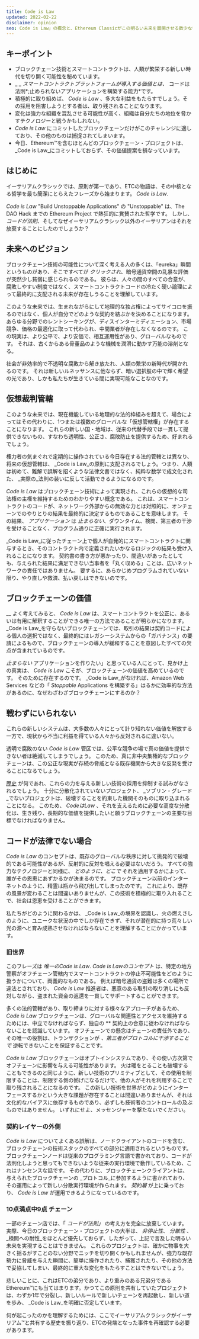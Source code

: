 ```yaml
---
title: Code is Law
updated: 2022-02-22
disclaimer: opinion
seo: Code is Law」の概念と、Ethereum Classicがこの明るい未来を展開させる数少ないブロックチェーンプロジェクトの一つであることを解説します。
---
```


## キーポイント

- ブロックチェーン技術とスマートコントラクトは、人類が繁栄する新しい時代を切り開く可能性を秘めています。
- _ _ _スマートコントラクトプラットフォームが導入する価値とは、_ コードは法則*;止められないアプリケーションを構築する能力*です。
- 積極的に取り組めば、 _Code is Law_ 、多大な利益をもたらすでしょう。その採用を阻害しようとする者は、取り残されることになります。
- 変化は強力な組織を混乱させる可能性が高く、組織は自分たちの地位を脅かすテクノロジーと戦うかもしれない。
- _Code is Law_ にコミットしたブロックチェーンだけがこのチャレンジに適しており、その他のものは捕捉されてしまいます。
- 今日、Ethereum™を含むほとんどのブロックチェーン・プロジェクトは、 _Code is Law_にコミットしておらず、その価値提案を損なっています。

## はじめに

イーサリアムクラシックでは、原則が第一であり、ETCの物語は、その中核となる哲学を最も簡潔にとらえたフレーズから始まります。 _Code is Law_.

_Code is Law_ "Build Unstoppable Applications" の "Unstoppable" は、The DAO Hack までの Ethereum Project で熱狂的に賞賛された哲学です。 しかし、 _コードが法則_、そしてなぜイーサリアムクラシック以外のイーサリアンはそれを放棄することにしたのでしょうか？

## 未来へのビジョン

ブロックチェーン技術の可能性について深く考える人の多くは、「eureka」瞬間というものがあり、そこですべてが _クリックされ_、暗号通貨空間の乱暴な評価が突然少し貧弱に感じられるのである。 彼らは、人々の間のすべての合意が、腐敗しやすい制度ではなく、スマートコントラクトコードの冷たく硬い論理によって最終的に支配される未来が存在しうることを理解しています。

このような未来では、生まれながらにして地理的な独占権によってサイコロを振るのではなく、個人が自分でどのような契約を結ぶかを決めることになります。 あらゆる分野でのレントシーキングが、ディスインターミディエーション、市場競争、価格の最適化に取って代わられ、中間業者が存在しなくなるのです。 この現実は、より公平で、より安価で、相互運用性があり、グローバルなものです。 それは、古くからある骨董品のような機械を潤滑に動かす万能の溶剤となる。

社会が非効率的で不透明な腐敗から解き放たれ、人類の繁栄の新時代が開かれるのです。 それは新しいルネッサンスに他ならず、暗い選択肢の中で輝く希望の光であり、しかも私たちが生きている間に実現可能なことなのです。

## 仮想裁判管轄

このような未来では、現在機能している地理的な法的枠組みを超えて、場合によってはその代わりに、1つまたは複数のグローバルな「仮想管轄権」が存在することになります。 これらの新しい国・地域は、従来の代替手段では一貫して提供できないもの、すなわち透明性、公正さ、腐敗防止を提供するため、好まれるでしょう。

権力者の気まぐれで定期的に操作されている今日存在する法的管轄とは異なり、将来の仮想管轄は、 _Code is Law_の原則に支配されるでしょう。つまり、人類は初めて、難解で誤解を招くような法律文書ではなく、純粋な数学で成文化された、 _実際の_法則の装いに反して活動できるようになるのです。

_Code is Law_ はブロックチェーン技術によって実現され、これらの仮想的な司法権の主権を維持するためのわかりやすい概念である。 これは、スマートコントラクトのコードが、ネットワーク外部からの無効な力とは対照的に、オンチェーンでのやりとりの結果を最終的に決定するものであることを意味します。 その結果、 _アプリケーション_ は _止まらない_、ダウンタイム、検閲、第三者の干渉を受けることなく、プログラム通りに正確に実行されます。

_Code is Law_に従ったチェーン上で個人が自発的にスマートコントラクトに関与するとき、そのコントラクト内で定義されたいかなるロジックの結果も受け入れることになります。 契約書の書き方が悪かったり、間違いがあったとしても、与えられた結果に満足できない当事者を「丸く収める」ことは、広いネットワークの責任ではありません。 要するに、あらかじめプログラムされていない限り、やり直しや救済、払い戻しはできないのです。

## ブロックチェーンの価値

__ よく考えてみると、 _Code is Law_ は、スマートコントラクトを公正に、あるいは有用に解釈することができる唯一の方法であることが明らかになります。 _Code is Law_を守らないブロックチェーンでは、取引の結果は契約コードによる個人の選択ではなく、最終的にはレガシーシステムからの「ガバナンス」の要請によるもので、ブロックチェーンの導入が緩和することを意図したすべての欠点が含まれているのです。

_止まらない_ アプリケーションを作りたい」と思っている人にとって、見かけ上の真実は、 _Code is Law_ こそが、ブロックチェーンの価値を高めているのです。 そのために存在するのです。 _Code is Law_がなければ、Amazon Web Services などの「 _Stoppable_ Applications を構築する」はるかに効率的な方法があるのに、なぜわざわざブロックチェーンにするのか？

## 戦わずにいられない

これらの新しいシステムは、大多数の人々にとって計り知れない価値を解放する一方で、現状から不当に利益を得ている人々から反対されるに違いない。

透明で腐敗のない _Code is Law_ 管区では、公平な競争の場で真の価値を提供できない者は絶滅してしまうでしょう。 このため、真に非中央集権的なブロックチェーンは、この公正な現実が存続の脅威となる既存機関から大きな反発を受けることになるでしょう。

[歴史](https://www.eff.org/wp/riaa-v-people-five-years-later) が何であれ、これらの力を与える新しい技術の採用を抑制する試みがなされるでしょう。 十分に分散化されていないプロジェクト、 _ソブリン・グレード_でないプロジェクトは、破壊することを約束した機関そのものに取り込まれることになる。 このため、 _CodeはLaw_ 、それを支えるために必要な高度な分散化は、生き残り、長期的な価値を提供したいと願うブロックチェーンの主要な目標でなければなりません。

## コードが法律でない場合

_Code is Law_ のコンセプトは、既存のグローバルな秩序に対して挑発的で破壊的である可能性があるが、反射的に反対を唱える必要はないだろう。 すべての強力なテクノロジーと同様に、 _どのように、どこで_ それを適用するかによって、誰がその恩恵にあずかるかが決まるのです。 ブロックチェーン以前のインターネットのように、精霊は瓶から飛び出してしまったのです。 これにより、既存の風景が変わることは間違いありませんが、この技術を積極的に取り入れることで、社会は恩恵を受けることができます。

私たちがどのように関わるかは、 _Code is Law_の境界を認識し、火の燃えさしのように、ユニークな状況の中でしか存在できず、それが潜在的に持つ荒々しい光の源へと育み成熟させなければならないことを理解することにかかっています。

### 旧世界

このフレーズは _唯一のCode is Law_. _Code is Lawのコンセプト_ は、特定の地方警察がオフチェーン管轄内でスマートコントラクトの停止不可能性をどのように扱うかについて、両義的なものである。 例えば暗号通貨の盗難は多くの場所で違法とされており、 _Code is Law_ 推進者は、悪意のある取引の取り消しにも反対しながら、盗まれた資金の返還を一貫してサポートすることができます。

多くの法的管轄があり、取り締まりに対する様々なアプローチがあるため、 *Code is Law* ブロックチェーンは、グローバルな関連性とアクセスを維持するためには、中立でなければならず、独自の ** 契約上の合意に従わなければならないことを認識しています。 オフチェーンでの懸念はチェーンの責任外であり、その唯一の役割は、トランザクションが _、第三者がプロトコルに干渉することで_ 逆転できないことを保証することです。

_Code is Law_ ブロックチェーンはオプトインシステムであり、その使い方次第でオフチェーンに影響を与える可能性があります。 火は暖をとることも破壊することもできるのと同じように、新しい技術のプリミティブとして、その使用を制限することは、制限する側の妨げになるだけで、他の人がそれを利用することで取り残されることになるのです。 この新しい技術を世界がどのようにインターフェースするかという大きな課題が存在することは間違いありませんが、それは文化的なバイアスに依存するものであり、必ずしも技術者のコントロールの及ぶものではありません。 いずれにせよ、メッセンジャーを撃たないでください。

### 契約レイヤーの外側

_Code is Law_ についてよくある誤解は、ノードクライアントのコードを含む、ブロックチェーンの技術スタックのすべての部分に適用されるというものです。 ブロックチェーンノードは従来のプログラミング言語で書かれており、コードが法則化しようと思ってもできないような従来の実行環境で動作しているため、これはナンセンスな話です。 その代わりに、ブロックチェーンクライアントは、与えられたブロックチェーンの _プロトコル_に参加するように書かれており、その運用によって新しい分散実行環境が作られます。 _契約層_ が上に乗っており、 _Code is Law_ が運用できるようになっているのです。

### 10点満点中9点 チェーン

一部のチェーン店では、「 _コードが法則」_ の考え方を完全に放棄しています。 実際、今日のブロックチェーン・プロジェクトの大半は、 _非停止性_、 _分散性_ 、 _検閲への耐性_をほとんど優先しておらず、したがって、上記で言及した明るい未来を実現することはできません。 これらのプロジェクトは、確かに物事を大きく揺るがすことのない分野でニッチを切り開くかもしれませんが、強力な既存勢力に脅威を与えた瞬間に、簡単に操作されたり、捕獲されたり、その他の方法で妥協してしまい、最終的に重大な変化をもたらすことはできないでしょう。

悲しいことに、これはETCの弟分であり、より重みのある兄弟分であるEthereum™にも当てはまります。かつてこの原則を共有していたプロジェクトは、わずか1年で分裂し、新しいルールで新しいチェーンを再起動し、新しい道を歩み、 _Code is Law_を明確に否定しています。

何が起こったのかを理解するためには、ここでイーサリアムクラシックがイーサリアム™と共有する歴史を振り返り、ETCの発端となった事件を再確認する必要があります。
